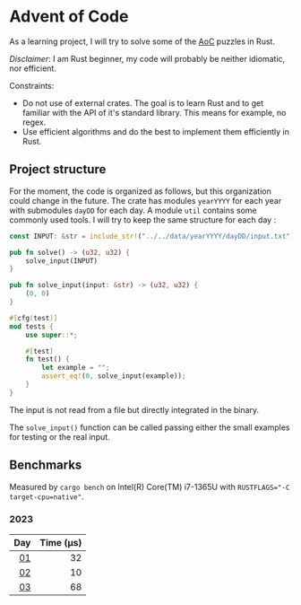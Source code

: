 # Advent of Code

As a learning project, I will try to solve some of the [AoC](https://adventofcode.com/) puzzles in Rust.

*Disclaimer*: I am Rust beginner, my code will probably be neither idiomatic, nor efficient.

Constraints:

* Do not use of external crates. The goal is to learn Rust and to get familiar with the API of it's standard library. This means for example, no regex.
* Use efficient algorithms and do the best to implement them efficiently in Rust.

## Project structure

For the moment, the code is organized as follows, but this organization could change in the future. The crate has modules `yearYYYY` for each year with submodules `dayDD` for each day. A module `util` contains some commonly used tools. I will try to keep the same structure for each day :

```rust
const INPUT: &str = include_str!("../../data/yearYYYY/dayDD/input.txt");

pub fn solve() -> (u32, u32) {
    solve_input(INPUT)
}

pub fn solve_input(input: &str) -> (u32, u32) {
    (0, 0)
}

#[cfg(test)]
mod tests {
    use super::*;

    #[test]
    fn test() {
        let example = "";
        assert_eq!(0, solve_input(example));
    }
}
```

The input is not read from a file but directly integrated in the binary.

The `solve_input()` function can be called passing either the small examples for testing or the real input.

## Benchmarks

Measured by `cargo bench` on Intel(R) Core(TM) i7-1365U with `RUSTFLAGS="-C target-cpu=native"`.

### 2023

|                                   Day|Time (µs)|
|-------------------------------------:|--------:|
|[01](comments/2023/day01.md "comment")|       32|
|[02](comments/2023/day02.md "comment")|       10|
|[03](comments/2023/day03.md "comment")|       68|
